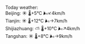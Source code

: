 Today weather:  
Beijing: ☀️   🌡️+5°C 🌬️↙4km/h  
Tianjin: ☀️   🌡️+12°C 🌬️→7km/h  
Shijiazhuang: ⛅️  🌡️+10°C 🌬️↗4km/h  
Tangshan: ☀️   🌡️+8°C 🌬️→9km/h  
